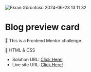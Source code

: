![Ekran Görüntüsü 2024-06-23 13 11 32](https://github.com/xleyzor/Blog-preview-card/assets/122406455/0753845c-76b2-4fad-923c-3429be9af14d)

<h1>Blog preview card</h1>


🌠 This is a Frontend Mentor challenge.

🌠 HTML & CSS

<ul>
    <li>
    Solution URL: <a href="https://www.frontendmentor.io/solutions/testimonials-grid-section-pLXnXs5gUc">Click Here!</a>
    </li>
    <li>
    Live site URL: <a href="https://testimonials-grid-section-rho-rose.vercel.app">Click Here!</a>
    </li>
</ul>
